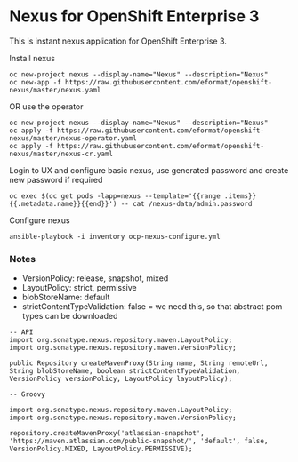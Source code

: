 # Nexus for OpenShift Enterprise 3

This is instant nexus application for OpenShift Enterprise 3.

Install nexus
```
oc new-project nexus --display-name="Nexus" --description="Nexus"
oc new-app -f https://raw.githubusercontent.com/eformat/openshift-nexus/master/nexus.yaml
```

OR use the operator
```
oc new-project nexus --display-name="Nexus" --description="Nexus"
oc apply -f https://raw.githubusercontent.com/eformat/openshift-nexus/master/nexus-operator.yaml
oc apply -f https://raw.githubusercontent.com/eformat/openshift-nexus/master/nexus-cr.yaml
```

Login to UX and configure basic nexus, use generated password and create new password if required
```
oc exec $(oc get pods -lapp=nexus --template='{{range .items}}{{.metadata.name}}{{end}}') -- cat /nexus-data/admin.password
```

Configure nexus
```
ansible-playbook -i inventory ocp-nexus-configure.yml
```

### Notes
- VersionPolicy: release, snapshot, mixed
- LayoutPolicy: strict, permissive
- blobStoreName: default
- strictContentTypeValidation: false = we need this, so that abstract pom types can be downloaded

```aidl
-- API
import org.sonatype.nexus.repository.maven.LayoutPolicy;
import org.sonatype.nexus.repository.maven.VersionPolicy;

public Repository createMavenProxy(String name, String remoteUrl, String blobStoreName, boolean strictContentTypeValidation, VersionPolicy versionPolicy, LayoutPolicy layoutPolicy);

-- Groovy

import org.sonatype.nexus.repository.maven.LayoutPolicy;
import org.sonatype.nexus.repository.maven.VersionPolicy;

repository.createMavenProxy('atlassian-snapshot', 'https://maven.atlassian.com/public-snapshot/', 'default', false, VersionPolicy.MIXED, LayoutPolicy.PERMISSIVE);
```
